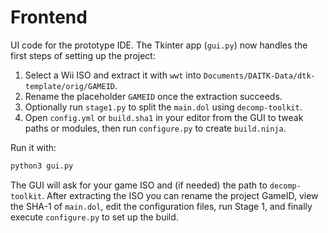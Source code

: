 # Frontend

UI code for the prototype IDE. The Tkinter app (`gui.py`) now
handles the first steps of setting up the project:

1. Select a Wii ISO and extract it with `wwt` into `Documents/DAITK-Data/dtk-template/orig/GAMEID`.
2. Rename the placeholder `GAMEID` once the extraction succeeds.
3. Optionally run `stage1.py` to split the `main.dol` using `decomp-toolkit`.
4. Open `config.yml` or `build.sha1` in your editor from the GUI to tweak paths
   or modules, then run `configure.py` to create `build.ninja`.

Run it with:

```bash
python3 gui.py
```

The GUI will ask for your game ISO and (if needed) the path to
`decomp-toolkit`. After extracting the ISO you can rename the project
GameID, view the SHA-1 of `main.dol`, edit the configuration files,
run Stage 1, and finally execute `configure.py` to set up the build.
